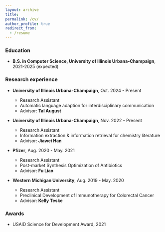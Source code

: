```yaml
---
layout: archive
title: 
permalink: /cv/
author_profile: true
redirect_from:
  - /resume
---
```



### Education
* **B.S. in Computer Science, University of Illinois Urbana-Champaign**, 2021-2025 (expected)

### Research experience

* **University of Illinois Urbana-Champaign**, Oct. 2024 - Present
  * Research Assistant
  * Automatic language adaption for interdisciplinary communication
  * Advisor: **Tal August**

* **University of Illinois Urbana-Champaign**, Nov. 2022 - Present
  * Research Assistant
  * Information extraction & information retrieval for chemistry literature
  * Advisor: **Jiawei Han**

* **Pfizer**, Aug. 2020 - May. 2021
  * Research Assistant
  * Post-market Synthesis Optimization of Antibiotics
  * Advisor: **Fu Liao**

* **Western Michigan University**, Aug. 2019 - May. 2020
  * Research Assistant
  * Preclinical Development of Immunotherapy for Colorectal Cancer
  * Advisor: **Kelly Teske**

### Awards

* USAID Science for Development Award, 2021

